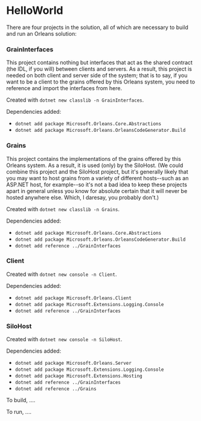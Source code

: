 # HelloWorld
There are four projects in the solution, all of which are necessary to build and run an Orleans solution:

### GrainInterfaces
This project contains nothing but interfaces that act as the shared contract (the IDL, if you will) between clients and servers. As a result, this project is needed on both client and server side of the system; that is to say, if you want to be a client to the grains offered by this Orleans system, you need to reference and import the interfaces from here.

Created with `dotnet new classlib -n GrainInterfaces`.

Dependencies added: 
* `dotnet add package Microsoft.Orleans.Core.Abstractions`
* `dotnet add package Microsoft.Orleans.OrleansCodeGenerator.Build`

### Grains
This project contains the implementations of the grains offered by this Orleans system. As a result, it is used (only) by the SiloHost. (We could combine this project and the SiloHost project, but it's generally likely that you may want to host grains from a variety of different hosts--such as an ASP.NET host, for example--so it's not a bad idea to keep these projects apart in general unless you know for absolute certain that it will never be hosted anywhere else. Which, I daresay, you probably don't.)

Created with `dotnet new classlib -n Grains`.

Dependencies added: 
* `dotnet add package Microsoft.Orleans.Core.Abstractions`
* `dotnet add package Microsoft.Orleans.OrleansCodeGenerator.Build`
* `dotnet add reference ../GrainInterfaces`

### Client
Created with `dotnet new console -n Client`.

Dependencies added:
* `dotnet add package Microsoft.Orleans.Client`
* `dotnet add package Microsoft.Extensions.Logging.Console`
* `dotnet add reference ../GrainInterfaces`

### SiloHost
Created with `dotnet new console -n SiloHost`.

Dependencies added:
* `dotnet add package Microsoft.Orleans.Server`
* `dotnet add package Microsoft.Extensions.Logging.Console`
* `dotnet add package Microsoft.Extensions.Hosting`
* `dotnet add reference ../GrainInterfaces`
* `dotnet add reference ../Grains`


To build, ....

To run, ....

